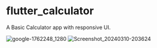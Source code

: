 # flutter_calculator

A Basic Calculator app with responsive UI. 

![google-1762248_1280](https://github.com/ZainR10/flutter_calculator/assets/128054811/f04050e7-41d2-4eb8-bdba-8069d12d655a)
![Screenshot_20240310-203624](https://github.com/ZainR10/flutter_calculator/assets/128054811/da500cf0-1efc-4693-bc05-ebccfd57d54a)
